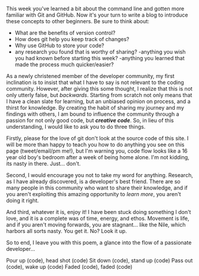 This week you've learned a bit about the command line and gotten more familiar with Git and GitHub. Now it's your turn to write a blog to introduce these concepts to other beginners. Be sure to think about:

- What are the benefits of version control?
- How does git help you keep track of changes?
- Why use GitHub to store your code?
- any research you found that is worthy of sharing?
-anything you wish you had known before starting this week?
-anything you learned that made the process much quicker/easier?

As a newly christened member of the developer community, my first inclination is to insist that what I have to say is not relevant to the coding community. However, after giving this some thought, I realize that this is not only utterly false, but <i>backwards</i>. Starting from scratch not only means that I have a clean slate for learning, but an unbiased opinion on process, and a thirst for knowledge. By creating the habit of sharing my journey and my findings with others, I am bound to influence the community through a passion for not only good code, but <b><i>creative code</i></b>. So, in lieu of this understanding, I would like to ask you to do three things. 

Firstly, please for the love of git don't look at the source code of this site. I will be more than happy to teach you how to do anything you see on this page (tweet/email/pm me!), but I'm warning you, code flow looks like a 16 year old boy's bedroom after a week of being home alone. I'm not kidding, its nasty in there. Just... don't.

Second, I would encourage you not to take my word for anything. Research, as I have already discovered, is a developer's best friend. There are so many people in this community who want to share their knowledge, and if you aren't exploiting this amazing opportunity to <i>learn more</i>, you aren't doing it right.

And third, whatever it is, enjoy it! I have been stuck doing something I don't love, and it is a complete was of time, energy, and ethos. Movement is life, and if you aren't moving forwards, you are stagnant... like the Nile, which harbors all sorts nasty. You get it. No? Look it up.

So to end, I leave you with this poem, a glance into the flow of a passionate developer...

Pour up (code), head shot (code)
Sit down (code), stand up (code)
Pass out (code), wake up (code)
Faded (code), faded (code)
